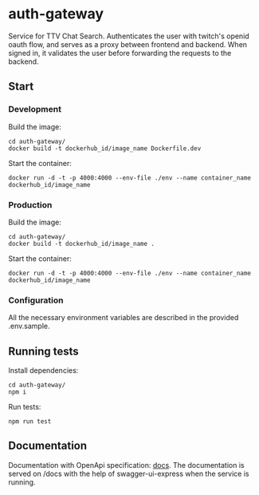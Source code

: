 # auth-gateway

Service for TTV Chat Search. Authenticates the user with twitch's openid oauth flow, and serves as a proxy between frontend and backend. When signed in, it validates the user before forwarding the requests to the backend.

## Start

### Development

Build the image:

```shell
cd auth-gateway/
docker build -t dockerhub_id/image_name Dockerfile.dev
```

Start the container:

```shell
docker run -d -t -p 4000:4000 --env-file ./env --name container_name dockerhub_id/image_name
```

### Production

Build the image:

```shell
cd auth-gateway/
docker build -t dockerhub_id/image_name .
```

Start the container:

```shell
docker run -d -t -p 4000:4000 --env-file ./env --name container_name dockerhub_id/image_name
```

### Configuration

All the necessary environment variables are described in the provided .env.sample.

## Running tests

Install dependencies:

```shell
cd auth-gateway/
npm i
```

Run tests:

```shell
npm run test
```

## Documentation

Documentation with OpenApi specification: [docs](./documentation.yaml). The documentation is served on /docs with the help of swagger-ui-express when the service is running.
